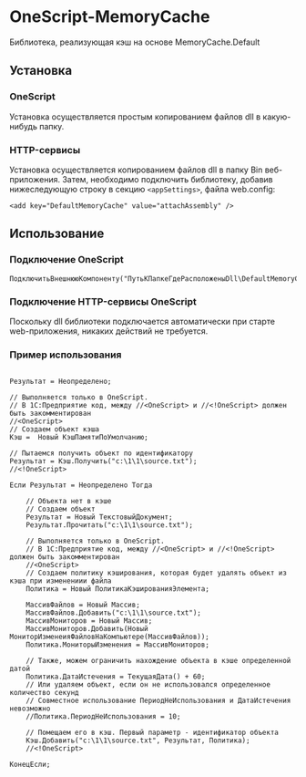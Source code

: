 # OneScript-MemoryCache
Библиотека, реализующая кэш на основе MemoryCache.Default

## Установка

### OneScript
Установка осуществляется простым копированием файлов dll в какую-нибудь папку.

### HTTP-сервисы
Установка осуществляется копированием файлов dll в папку Bin веб-приложения.
Затем, необходимо подключить библиотеку, добавив нижеследующую строку в секцию ```<appSettings>```, файла web.config:

```bsl
<add key="DefaultMemoryCache" value="attachAssembly" />
```

## Использование

### Подключение OneScript

```bsl
ПодключитьВнешнююКомпоненту("ПутьКПапкеГдеРасположеныDll\DefaultMemoryCache.dll");
```

### Подключение HTTP-сервисы OneScript
Поскольку dll библиотеки подключается автоматически при старте web-приложения, никаких действий не требуется.

### Пример использования

```bsl

Результат = Неопределено;

// Выполняется только в OneScript. 
// В 1С:Предприятие код, между //<OneScript> и //<!OneScript> должен быть закомментирован
//<OneScript>
// Создаем объект кэша
Кэш =  Новый КэшПамятиПоУмолчанию;

// Пытаемся получить объект по идентификатору
Результат = Кэш.Получить("c:\1\1\source.txt");
//<!OneScript>

Если Результат = Неопределено Тогда

	// Объекта нет в кэше
	// Создаем объект
	Результат = Новый ТекстовыйДокумент;
	Результат.Прочитать("c:\1\1\source.txt");

	// Выполняется только в OneScript. 
	// В 1С:Предприятие код, между //<OneScript> и //<!OneScript> должен быть закомментирован
	//<OneScript>
	// Создаем политику кэширования, которая будет удалять объект из кэша при изменениии файла
	Политика = Новый ПолитикаКэшированияЭлемента;
	
	МассивФайлов = Новый Массив;
	МассивФайлов.Добавить("c:\1\1\source.txt");
	МассивМониторов = Новый Массив;
	МассивМониторов.Добавить(Новый МониторИзменеияФайловНаКомпьютере(МассивФайлов));
	Политика.МониторыИзменения = МассивМониторов;
	
	// Также, можем ограничить нахождение объекта в кэше определенной датой
	Политика.ДатаИстечения = ТекущаяДата() + 60;
	// Или удаляем объект, если он не использовался определенное количество секунд
	// Совместное использование ПериодНеИспользования и ДатаИстечения невозможно
	//Политика.ПериодНеИспользования = 10;
	
	// Помещаем его в кэш. Первый параметр - идентификатор объекта
	Кэш.Добавить("c:\1\1\source.txt", Результат, Политика);
	//<!OneScript>

КонецЕсли;
```

